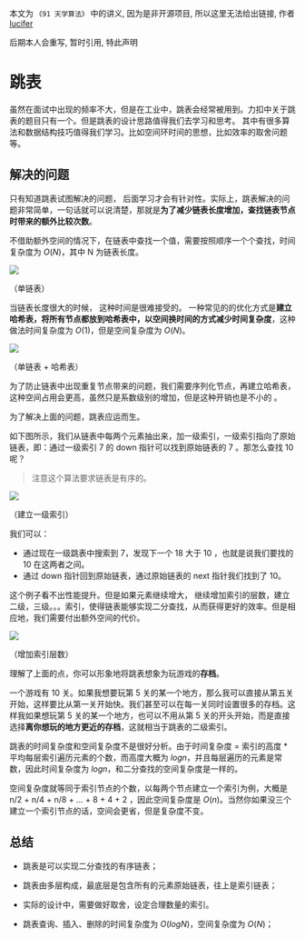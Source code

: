 本文为 `《91 天学算法》` 中的讲义, 因为是非开源项目, 所以这里无法给出链接, 作者 [lucifer](https://lucifer.ren/blog/2020/05/23/91-algo/) 

后期本人会重写, 暂时引用, 特此声明

# 跳表

虽然在面试中出现的频率不大，但是在工业中，跳表会经常被用到。力扣中关于跳表的题目只有一个。但是跳表的设计思路值得我们去学习和思考。 其中有很多算法和数据结构技巧值得我们学习。比如空间环时间的思想，比如效率的取舍问题等。








<extoc></extoc>

## 解决的问题

只有知道跳表试图解决的问题， 后面学习才会有针对性。实际上，跳表解决的问题非常简单，一句话就可以说清楚，那就是**为了减少链表长度增加，查找链表节点时带来的额外比较次数**。

不借助额外空间的情况下，在链表中查找一个值，需要按照顺序一个个查找，时间复杂度为 $O(N)$，其中 N 为链表长度。

![](https://tva1.sinaimg.cn/large/007S8ZIlly1gg6ynn9eknj31ts05wgn5.jpg)

（单链表）

当链表长度很大的时候， 这种时间是很难接受的。 一种常见的的优化方式是**建立哈希表，将所有节点都放到哈希表中，以空间换时间的方式减少时间复杂度**，这种做法时间复杂度为 $O(1)$，但是空间复杂度为 $O(N)$。

![](https://tva1.sinaimg.cn/large/007S8ZIlly1gg6ysd1g34j317o0lun0d.jpg)

（单链表 + 哈希表）

为了防止链表中出现重复节点带来的问题，我们需要序列化节点，再建立哈希表，这种空间占用会更高，虽然只是系数级别的增加，但是这种开销也是不小的 。

为了解决上面的问题，跳表应运而生。

如下图所示，我们从链表中每两个元素抽出来，加一级索引，一级索引指向了原始链表，即：通过一级索引 7 的 down 指针可以找到原始链表的 7 。那怎么查找 10 呢？

> 注意这个算法要求链表是有序的。

![](https://tva1.sinaimg.cn/large/007S8ZIlly1gg6yzbgxdcj32340kun2t.jpg)

（建立一级索引）

我们可以：

- 通过现在一级跳表中搜索到 7，发现下一个 18 大于 10 ，也就是说我们要找的 10 在这两者之间。
- 通过 down 指针回到原始链表，通过原始链表的 next 指针我们找到了 10。

这个例子看不出性能提升。但是如果元素继续增大， 继续增加索引的层数，建立二级，三级。。。索引，使得链表能够实现二分查找，从而获得更好的效率。但是相应地，我们需要付出额外空间的代价。

![](https://tva1.sinaimg.cn/large/007S8ZIlly1gg6z4oovv2j31u90u0n50.jpg)

（增加索引层数）

理解了上面的点，你可以形象地将跳表想象为玩游戏的**存档**。

一个游戏有 10 关。如果我想要玩第 5 关的某一个地方，那么我可以直接从第五关开始，这样要比从第一关开始快。我们甚至可以在每一关同时设置很多的存档。这样我如果想玩第 5 关的某一个地方，也可以不用从第 5 关的开头开始，而是直接选择**离你想玩的地方更近的存档**，这就相当于跳表的二级索引。

跳表的时间复杂度和空间复杂度不是很好分析。由于时间复杂度 = 索引的高度 \* 平均每层索引遍历元素的个数，而高度大概为 $logn$，并且每层遍历的元素是常数，因此时间复杂度为 $logn$，和二分查找的空间复杂度是一样的。

空间复杂度就等同于索引节点的个数，以每两个节点建立一个索引为例，大概是 n/2 + n/4 + n/8 + … + 8 + 4 + 2 ，因此空间复杂度是 $O(n)$。当然你如果没三个建立一个索引节点的话，空间会更省，但是复杂度不变。

## 总结

- 跳表是可以实现二分查找的有序链表；

- 跳表由多层构成，最底层是包含所有的元素原始链表，往上是索引链表；

- 实际的设计中，需要做好取舍，设定合理数量的索引。

- 跳表查询、插入、删除的时间复杂度为 $O(log N)$，空间复杂度为 $O(N)$；
